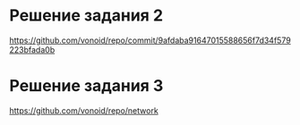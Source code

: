 
# Решение задания 2


https://github.com/vonoid/repo/commit/9afdaba91647015588656f7d34f579223bfada0b

# Решение задания 3

https://github.com/vonoid/repo/network

